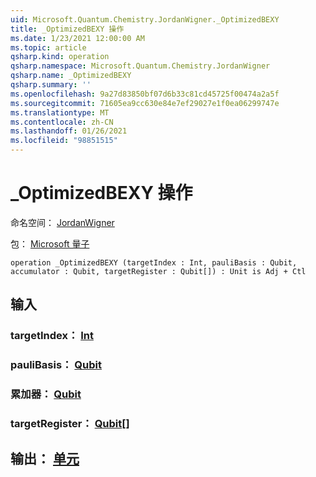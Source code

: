 ```yaml
---
uid: Microsoft.Quantum.Chemistry.JordanWigner._OptimizedBEXY
title: _OptimizedBEXY 操作
ms.date: 1/23/2021 12:00:00 AM
ms.topic: article
qsharp.kind: operation
qsharp.namespace: Microsoft.Quantum.Chemistry.JordanWigner
qsharp.name: _OptimizedBEXY
qsharp.summary: ''
ms.openlocfilehash: 9a27d83850bf07d6b33c81cd45725f00474a2a5f
ms.sourcegitcommit: 71605ea9cc630e84e7ef29027e1f0ea06299747e
ms.translationtype: MT
ms.contentlocale: zh-CN
ms.lasthandoff: 01/26/2021
ms.locfileid: "98851515"
---
```

# <a name="_optimizedbexy-operation"></a>_OptimizedBEXY 操作

命名空间： [JordanWigner](xref:Microsoft.Quantum.Chemistry.JordanWigner)

包： [Microsoft 量子](https://nuget.org/packages/Microsoft.Quantum.Chemistry)




```qsharp
operation _OptimizedBEXY (targetIndex : Int, pauliBasis : Qubit, accumulator : Qubit, targetRegister : Qubit[]) : Unit is Adj + Ctl
```


## <a name="input"></a>输入

### <a name="targetindex--int"></a>targetIndex： [Int](xref:microsoft.quantum.lang-ref.int)




### <a name="paulibasis--qubit"></a>pauliBasis： [Qubit](xref:microsoft.quantum.lang-ref.qubit)




### <a name="accumulator--qubit"></a>累加器： [Qubit](xref:microsoft.quantum.lang-ref.qubit)




### <a name="targetregister--qubit"></a>targetRegister： [Qubit](xref:microsoft.quantum.lang-ref.qubit)[]





## <a name="output--unit"></a>输出： [单元](xref:microsoft.quantum.lang-ref.unit)

